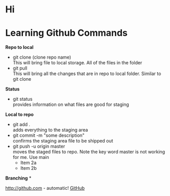 # Hi 
# Learning Github Commands


**Repo to local**
* git clone (clone repo name) <br />
This will bring file to local storage. All of the files in the folder
* git pull <br />
This will bring all the changes that are in repo to local folder. Similar to git clone


**Status**
* git status <br />
provides information on what files are good for staging

**Local to repo**
* git add . <br />
adds everything to the staging area
* git commit -m "some description" <br />
confirms the staging area file to be shipped out
* git push -u origin master <br />
moves the staged files to repo. Note the key word master is not working for me. Use main 
  * Item 2a
  * Item 2b


**Branching**
* 

http://github.com - automatic!
[GitHub](http://github.com)


